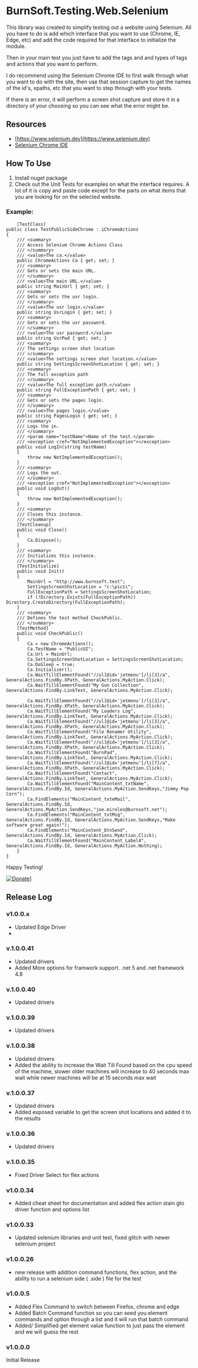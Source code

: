 # BurnSoft.Testing.Web.Selenium

This library was created to simplify testing out a website using Selenium.  All you have to do is add which interface that you want to use (Chrome, IE, Edge, etc) and add the code required for that interface to initialize the module.

Then in your main test you just have to add the tags and and types of tags and actions that you want to perform.

I do recommend using the Selenium Chrome IDE to first walk through what you want to do with the site, then use that session capture to get the names of the id's, xpaths, etc that you want to step through with your tests.

If there is an error, it will perform a screen shot capture and store it in a directory of your choosing so you can see what the error might be.

## Resources
- [https://www.selenium.dev](https://www.selenium.dev)
- [Selenium Chrome IDE](https://chrome.google.com/webstore/detail/selenium-ide/mooikfkahbdckldjjndioackbalphokd?hl=en)

## How To Use

1. Install nuget package
2. Check out the Unit Tests for examples on what the interface requires.  A lot of it is copy and paste code except for the parts on what items that you are looking for on the selected website.

### Example:

        [TestClass]
    public class TestPublicSideChrome : iChromeActions
    {
        /// <summary>
        /// Access Selenium Chrome Actions Class
        /// </summary>
        /// <value>The ca.</value>
        public ChromeActions Ca { get; set; }
        /// <summary>
        /// Gets or sets the main URL.
        /// </summary>
        /// <value>The main URL.</value>
        public string MainUrl { get; set; }
        /// <summary>
        /// Gets or sets the usr login.
        /// </summary>
        /// <value>The usr login.</value>
        public string UsrLogin { get; set; }
        /// <summary>
        /// Gets or sets the usr password.
        /// </summary>
        /// <value>The usr password.</value>
        public string UsrPwd { get; set; }
        /// <summary>
        /// The settings screen shot location
        /// </summary>
        /// <value>The settings screen shot location.</value>
        public string SettingsScreenShotLocation { get; set; }
        /// <summary>
        /// The full exception path
        /// </summary>
        /// <value>The full exception path.</value>
        public string FullExceptionPath { get; set; }
        /// <summary>
        /// Gets or sets the pages login.
        /// </summary>
        /// <value>The pages login.</value>
        public string PagesLogin { get; set; }
        /// <summary>
        /// Logs the in.
        /// </summary>
        /// <param name="testName">Name of the test.</param>
        /// <exception cref="NotImplementedException"></exception>
        public void LogIn(string testName)
        {
            throw new NotImplementedException();
        }
        /// <summary>
        /// Logs the out.
        /// </summary>
        /// <exception cref="NotImplementedException"></exception>
        public void LogOut()
        {
            throw new NotImplementedException();
        }
        /// <summary>
        /// Closes this instance.
        /// </summary>
        [TestCleanup]
        public void Close()
        {
            Ca.Dispose();
        }
        /// <summary>
        /// Initializes this instance.
        /// </summary>
        [TestInitialize]
        public void Init()
        {
            MainUrl = "http://www.burnsoft.test";
            SettingsScreenShotLocation = "c:\pics\";
            FullExceptionPath = SettingsScreenShotLocation;
            if (!Directory.Exists(FullExceptionPath)) Directory.CreateDirectory(FullExceptionPath);
        }
        /// <summary>
        /// Defines the test method CheckPublic.
        /// </summary>
        [TestMethod]
        public void CheckPublic()
        {
            Ca = new ChromeActions();
            Ca.TestName = "PublicUI";
            Ca.Url = MainUrl;
            Ca.SettingsScreenShotLocation = SettingsScreenShotLocation;
            Ca.DoSleep = true;
            Ca.Initializer();
            Ca.WaitTillElementFound("//ul[@id='jetmenu']/li[3]/a", GeneralActions.FindBy.XPath, GeneralActions.MyAction.Click);
            Ca.WaitTillElementFound("My Gun Collection", GeneralActions.FindBy.LinkText, GeneralActions.MyAction.Click);

            Ca.WaitTillElementFound("//ul[@id='jetmenu']/li[3]/a", GeneralActions.FindBy.XPath, GeneralActions.MyAction.Click);
            Ca.WaitTillElementFound("My Loaders Log", GeneralActions.FindBy.LinkText, GeneralActions.MyAction.Click);
            Ca.WaitTillElementFound("//ul[@id='jetmenu']/li[3]/a", GeneralActions.FindBy.XPath, GeneralActions.MyAction.Click);
            Ca.WaitTillElementFound("File Renamer Utility", GeneralActions.FindBy.LinkText, GeneralActions.MyAction.Click);
            Ca.WaitTillElementFound("//ul[@id='jetmenu']/li[3]/a", GeneralActions.FindBy.XPath, GeneralActions.MyAction.Click);
            Ca.WaitTillElementFound("BurnPad", GeneralActions.FindBy.LinkText, GeneralActions.MyAction.Click);
            Ca.WaitTillElementFound("//ul[@id='jetmenu']/li[7]/a", GeneralActions.FindBy.XPath, GeneralActions.MyAction.Click);
            Ca.WaitTillElementFound("Contact", GeneralActions.FindBy.LinkText, GeneralActions.MyAction.Click);
            Ca.WaitTillElementFound("MainContent_txtName", GeneralActions.FindBy.Id, GeneralActions.MyAction.SendKeys,"Jimmy Pop Corn");
            Ca.FindElements("MainContent_txteMail", GeneralActions.FindBy.Id, GeneralActions.MyAction.SendKeys,"joe.mireles@burnsoft.net");
            Ca.FindElements("MainContent_txtMsg", GeneralActions.FindBy.Id, GeneralActions.MyAction.SendKeys,"Make software great again!");
            Ca.FindElements("MainContent_btnSend", GeneralActions.FindBy.Id, GeneralActions.MyAction.Click);
            Ca.WaitTillElementFound("MainContent_Label4", GeneralActions.FindBy.Id, GeneralActions.MyAction.Nothing);
        }
    }
        
Happy Testing!

[![Donate](https://www.paypalobjects.com/en_US/i/btn/btn_donateCC_LG.gif)](https://www.paypal.com/cgi-bin/webscr?cmd=_s-xclick&hosted_button_id=JSW8XEMQVH4BE)]

## Release Log

### v1.0.0.x
- Updated Edge Driver
- 

### v.1.0.0.41
- Updated drivers
- Added More options for framwork support. .net 5 and .net framework 4.8


### v.1.0.0.40
- Updated drivers

### v.1.0.0.39
- Updated drivers

### v.1.0.0.38
- Updated drivers
- Added the ability to increase the Wait Till Found based on the cpu speed of the machine, slower older machines will increase to 40 seconds max wait while newer machines will be at 15 seconds max wait

### v.1.0.0.37
- Updated drivers
- Added exposed variable to get the screen shot locations and added it to the results

### v.1.0.0.36
- Updated drivers

### v.1.0.0.35

- Fixed Driver Select for flex actions

### v1.0.0.34

- Added cheat sheet for documentation and added flex action stain gto driver function and options list

### v1.0.0.33

- Updated selenium libraries and unit test, fixed glitch with newer selenium project

### v1.0.0.26

- new release with addition command functions, flex action, and the ability to run a selenium side ( .side ) file for the test

### v1.0.0.5

- Added Flex Command to switch between Firefox, chrome and edge
- Added Batch Command function so you can seed you element commands and option through a list and it will run that batch command
- Added/ Simplified get element value function to just pass the element and we will guess the rest 

### v1.0.0.0

Initial Release
